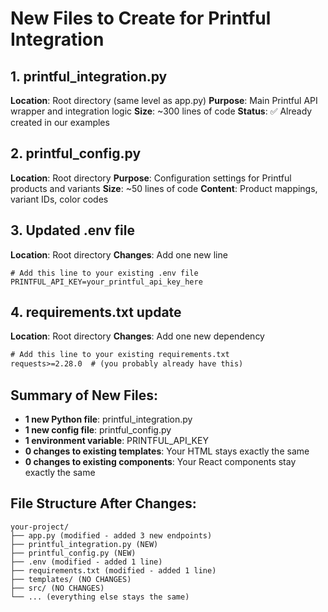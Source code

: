 # New Files to Create for Printful Integration

## 1. printful_integration.py
**Location**: Root directory (same level as app.py)
**Purpose**: Main Printful API wrapper and integration logic
**Size**: ~300 lines of code
**Status**: ✅ Already created in our examples

## 2. printful_config.py
**Location**: Root directory
**Purpose**: Configuration settings for Printful products and variants
**Size**: ~50 lines of code
**Content**: Product mappings, variant IDs, color codes

## 3. Updated .env file
**Location**: Root directory
**Changes**: Add one new line
```env
# Add this line to your existing .env file
PRINTFUL_API_KEY=your_printful_api_key_here
```

## 4. requirements.txt update
**Location**: Root directory
**Changes**: Add one new dependency
```txt
# Add this line to your existing requirements.txt
requests>=2.28.0  # (you probably already have this)
```

## Summary of New Files:
- **1 new Python file**: printful_integration.py
- **1 new config file**: printful_config.py  
- **1 environment variable**: PRINTFUL_API_KEY
- **0 changes to existing templates**: Your HTML stays exactly the same
- **0 changes to existing components**: Your React components stay exactly the same

## File Structure After Changes:
```
your-project/
├── app.py (modified - added 3 new endpoints)
├── printful_integration.py (NEW)
├── printful_config.py (NEW)
├── .env (modified - added 1 line)
├── requirements.txt (modified - added 1 line)
├── templates/ (NO CHANGES)
├── src/ (NO CHANGES)
└── ... (everything else stays the same)
``` 